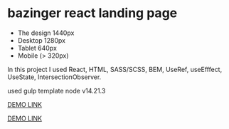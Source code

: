 # bazinger react landing page

- The design 1440px
- Desktop 1280px
- Tablet 640px
- Mobile (> 320px)

In this project I used React, HTML, SASS/SCSS, BEM,
UseRef, useEfffect, UseState, IntersectionObserver.

used gulp template
node v14.21.3

[DEMO LINK](https://bazinger-react.ivbake.zt.ua)

[DEMO LINK](https://yuriihlushenko.github.io/bazinger-react/)



